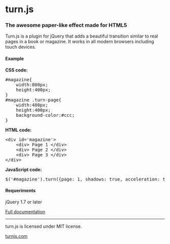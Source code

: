 turn.js
=========

### The awesome paper-like effect made for HTML5

Turn.js is a plugin for jQuery that adds a beautiful transition similar 
to real pages in a book or magazine. It works in all modern browsers including
touch devices. 


#### Example

**CSS code:**
<pre>
#magazine{
	width:800px;
	height:400px;
}
#magazine .turn-page{
	width:400px;
	height:400px;
	background-color:#ccc;
}
</pre>

**HTML code:**
<pre>
&lt;div id=<span class="string">'magazine'</span>&gt;
	&lt;div&gt; <span class="text">Page 1</span> &lt;/div&gt;
	&lt;div&gt; <span class="text">Page 2</span> &lt;/div&gt;
	&lt;div&gt; <span class="text">Page 3</span> &lt;/div&gt;
&lt;/div&gt;
</pre>

**JavaScript code:**
<pre>
$('#magazine').turn({page: 1, shadows: true, acceleration: true});
</pre>

#### Requeriments

jQuery 1.7 or later



[Full documentation](https://github.com/blasten/turn.js/wiki/Reference)

* * *

turn.js is licensed under MIT license.

[turnjs.com](http://www.turnjs.com/)
